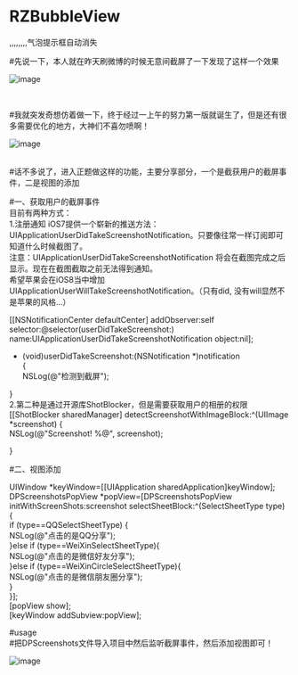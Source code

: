 # RZBubbleView
,,,,,,,,气泡提示框自动消失

#先说一下，本人就在昨天刷微博的时候无意间截屏了一下发现了这样一个效果</br>


![image](https://github.com/dongpeng66/DPScreenshots/blob/master/weixin.gif)

</br>

#我就突发奇想仿着做一下，终于经过一上午的努力第一版就诞生了，但是还有很多需要优化的地方，大神们不喜勿喷啊！</br>

![image](https://github.com/dongpeng66/DPScreenshots/blob/master/D12595AE77D3DCFC543F744328FF8E26.gif)

</br>
#话不多说了，进入正题做这样的功能，主要分享部分，一个是截获用户的截屏事件，二是视图的添加</br>

#一、获取用户的截屏事件</br>
目前有两种方式：</br>
1.注册通知  iOS7提供一个崭新的推送方法：UIApplicationUserDidTakeScreenshotNotification。只要像往常一样订阅即可知道什么时候截图了。</br>
注意：UIApplicationUserDidTakeScreenshotNotification 将会在截图完成之后显示。现在在截图截取之前无法得到通知。</br>
希望苹果会在iOS8当中增加 UIApplicationUserWillTakeScreenshotNotification。（只有did, 没有will显然不是苹果的风格...）</br>


[[NSNotificationCenter defaultCenter] addObserver:self</br>
                                             selector:@selector(userDidTakeScreenshot:)</br>
                                                 name:UIApplicationUserDidTakeScreenshotNotification object:nil];</br>
                                                 
- (void)userDidTakeScreenshot:(NSNotification *)notification</br>
{</br>
    NSLog(@"检测到截屏");</br>
    
}</br>
2.第二种是通过开源库ShotBlocker，但是需要获取用户的相册的权限</br>
[[ShotBlocker sharedManager] detectScreenshotWithImageBlock:^(UIImage *screenshot) {</br>
        NSLog(@"Screenshot! %@", screenshot);</br>
        
}</br>


#二、视图添加</br>

UIWindow *keyWindow=[[UIApplication sharedApplication]keyWindow];</br>
DPScreenshotsPopView *popView=[DPScreenshotsPopView initWithScreenShots:screenshot selectSheetBlock:^(SelectSheetType type) {</br>
            if (type==QQSelectSheetType) {</br>
                NSLog(@"点击的是QQ分享");</br>
            }else if (type==WeiXinSelectSheetType){</br>
                NSLog(@"点击的是微信好友分享");</br>
            }else if (type==WeiXinCircleSelectSheetType){</br>
                NSLog(@"点击的是微信朋友圈分享");</br>
            }</br>
        }];</br>
[popView show];</br>
[keyWindow addSubview:popView];</br>

#usage</br>
#把DPScreenshots文件导入项目中然后监听截屏事件，然后添加视图即可！</br>

![image](https://github.com/dongpeng66/DPScreenshots/blob/master/ziji.gif)

